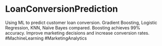 # LoanConversionPrediction
Using ML to predict customer loan conversion. Gradient Boosting, Logistic Regression, KNN, Naïve Bayes compared. Boosting achieves 99% accuracy. Improve marketing decisions and increase conversion rates. #MachineLearning #MarketingAnalytics

